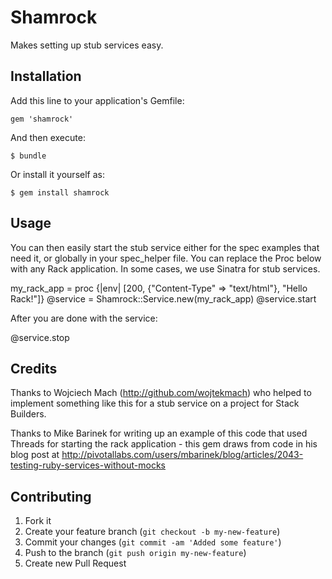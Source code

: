 # Shamrock

Makes setting up stub services easy.

## Installation

Add this line to your application's Gemfile:

    gem 'shamrock'

And then execute:

    $ bundle

Or install it yourself as:

    $ gem install shamrock

## Usage

You can then easily start the stub service either for the spec examples that need it, or
globally in your spec_helper file. You can replace the Proc below with any Rack application.
In some cases, we use Sinatra for stub services.

my_rack_app = proc {|env| [200, {"Content-Type" => "text/html"}, "Hello Rack!"]}
@service = Shamrock::Service.new(my_rack_app)
@service.start

After you are done with the service:

@service.stop

## Credits

Thanks to Wojciech Mach (http://github.com/wojtekmach) who helped to implement something like
this for a stub service on a project for Stack Builders.

Thanks to Mike Barinek for writing up an example of this code that used Threads for starting
the rack application - this gem draws from code in his blog post at
http://pivotallabs.com/users/mbarinek/blog/articles/2043-testing-ruby-services-without-mocks


## Contributing

1. Fork it
2. Create your feature branch (`git checkout -b my-new-feature`)
3. Commit your changes (`git commit -am 'Added some feature'`)
4. Push to the branch (`git push origin my-new-feature`)
5. Create new Pull Request
